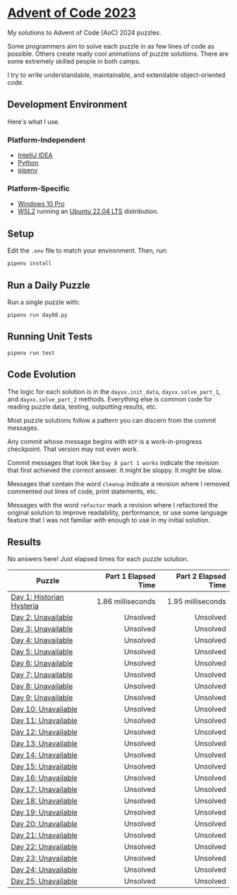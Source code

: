 # [Advent of Code 2023](https://adventofcode.com/2023)

My solutions to Advent of Code (AoC) 2024 puzzles.

Some programmers aim to solve each puzzle in as few lines of code as possible.
Others create really cool animations of puzzle solutions. There are some
extremely skilled people in both camps.

I try to write understandable, maintainable, and extendable object-oriented
code.

## Development Environment

Here's what I use.

### Platform-Independent

* [IntelliJ IDEA](https://www.jetbrains.com/idea/)
* [Python](https://www.python.org/)
* [pipenv](https://pipenv.pypa.io/en/latest/)

### Platform-Specific

* [Windows 10 Pro](https://www.microsoft.com/en-us/software-download/windows10)
* [WSL2](https://learn.microsoft.com/en-us/windows/wsl/install) running
  an [Ubuntu 22.04 LTS](https://ubuntu.com/) distribution.

## Setup
Edit the `.env` file to match your environment. Then, run:

    pipenv install

## Run a Daily Puzzle

Run a single puzzle with:

    pipenv run day08.py

## Running Unit Tests

    pipenv run test

## Code Evolution

The logic for each solution is in the `dayxx.init_data`, `dayxx.solve_part_1`,
and `dayxx.solve_part_2` methods. Everything else is common code for reading
puzzle data, testing, outputting results, etc.

Most puzzle solutions follow a pattern you can discern from the commit
messages.

Any commit whose message begins with `WIP` is a work-in-progress checkpoint.
That version may not even work.

Commit messages that look like `Day 8 part 1 works` indicate the revision
that first achieved the correct answer. It might be sloppy. It might be slow.

Messages that contain the word `cleanup` indicate a revision where I removed
commented out lines of code, print statements, etc.

Messages with the word `refactor` mark a revision where I refactored the
original solution to improve readability, performance, or use some language
feature that I was not familiar with enough to use in my initial solution. 

## Results

No answers here! Just elapsed times for each puzzle solution.

| Puzzle                                                 | Part 1 Elapsed Time | Part 2 Elapsed Time |
|--------------------------------------------------------|--------------------:|--------------------:|
| [Day  1: Historian Hysteria](https://adventofcode.com/2024/1) |            1.86 milliseconds |            1.95 milliseconds |
| [Day  2: Unavailable](https://adventofcode.com/2024/2) |            Unsolved |            Unsolved |
| [Day  3: Unavailable](https://adventofcode.com/2024/3) |            Unsolved |            Unsolved |
| [Day  4: Unavailable](https://adventofcode.com/2024/4) |            Unsolved |            Unsolved |
| [Day  5: Unavailable](https://adventofcode.com/2024/5) |            Unsolved |            Unsolved |
| [Day  6: Unavailable](https://adventofcode.com/2024/6) |            Unsolved |            Unsolved |
| [Day  7: Unavailable](https://adventofcode.com/2024/7) |            Unsolved |            Unsolved |
| [Day  8: Unavailable](https://adventofcode.com/2024/8) |            Unsolved |            Unsolved |
| [Day  9: Unavailable](https://adventofcode.com/2024/9) |            Unsolved |            Unsolved |
| [Day 10: Unavailable](https://adventofcode.com/2024/10)|            Unsolved |            Unsolved |
| [Day 11: Unavailable](https://adventofcode.com/2024/11)|            Unsolved |            Unsolved |
| [Day 12: Unavailable](https://adventofcode.com/2024/12)|            Unsolved |            Unsolved |
| [Day 13: Unavailable](https://adventofcode.com/2024/13)|            Unsolved |            Unsolved |
| [Day 14: Unavailable](https://adventofcode.com/2024/14)|            Unsolved |            Unsolved |
| [Day 15: Unavailable](https://adventofcode.com/2024/15)|            Unsolved |            Unsolved |
| [Day 16: Unavailable](https://adventofcode.com/2024/16)|            Unsolved |            Unsolved |
| [Day 17: Unavailable](https://adventofcode.com/2024/17)|            Unsolved |            Unsolved |
| [Day 18: Unavailable](https://adventofcode.com/2024/18)|            Unsolved |            Unsolved |
| [Day 19: Unavailable](https://adventofcode.com/2024/19)|            Unsolved |            Unsolved |
| [Day 20: Unavailable](https://adventofcode.com/2024/20)|            Unsolved |            Unsolved |
| [Day 21: Unavailable](https://adventofcode.com/2024/21)|            Unsolved |            Unsolved |
| [Day 22: Unavailable](https://adventofcode.com/2024/22)|            Unsolved |            Unsolved |
| [Day 23: Unavailable](https://adventofcode.com/2024/23)|            Unsolved |            Unsolved |
| [Day 24: Unavailable](https://adventofcode.com/2024/24)|            Unsolved |            Unsolved |
| [Day 25: Unavailable](https://adventofcode.com/2024/25)|            Unsolved |            Unsolved |

